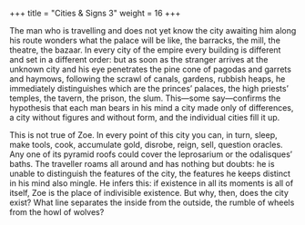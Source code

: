 +++
title = "Cities & Signs 3"
weight = 16
+++

The man who is travelling and does not yet know the city awaiting him along his route wonders what the palace will be like, the barracks, the mill, the theatre, the bazaar. In every city of the empire every building is different and set in a different order: but as soon as the stranger arrives at the unknown city and his eye penetrates the pine cone of pagodas and garrets and haymows, following the scrawl of canals, gardens, rubbish heaps, he immediately distinguishes which are the princes’ palaces, the high priests’ temples, the tavern, the prison, the slum. This—some say—confirms the hypothesis that each man bears in his mind a city made only of differences, a city without figures and without form, and the individual cities fill it up.

This is not true of Zoe. In every point of this city you can, in turn, sleep, make tools, cook, accumulate gold, disrobe, reign, sell, question oracles. Any one of its pyramid roofs could cover the leprosarium or the odalisques’ baths. The traveller roams all around and has nothing but doubts: he is unable to distinguish the features of the city, the features he keeps distinct in his mind also mingle. He infers this: if existence in all its moments is all of itself, Zoe is the place of indivisible existence. But why, then, does the city exist? What line separates the inside from the outside, the rumble of wheels from the howl of wolves?